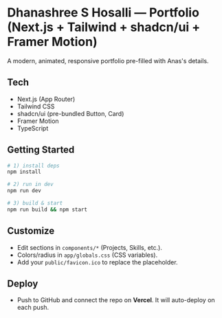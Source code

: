 # Dhanashree S Hosalli — Portfolio (Next.js + Tailwind + shadcn/ui + Framer Motion)

A modern, animated, responsive portfolio pre-filled with Anas's details.

## Tech
- Next.js (App Router)
- Tailwind CSS
- shadcn/ui (pre-bundled Button, Card)
- Framer Motion
- TypeScript

## Getting Started
```bash
# 1) install deps
npm install

# 2) run in dev
npm run dev

# 3) build & start
npm run build && npm start
```

## Customize
- Edit sections in `components/*` (Projects, Skills, etc.).
- Colors/radius in `app/globals.css` (CSS variables).
- Add your `public/favicon.ico` to replace the placeholder.

## Deploy
- Push to GitHub and connect the repo on **Vercel**. It will auto-deploy on each push.
